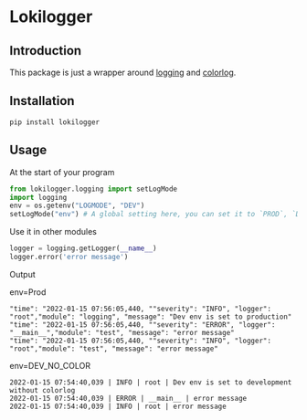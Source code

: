 # Lokilogger

## Introduction

This package is just a wrapper around [logging](https://docs.python.org/3/library/logging.html) and [colorlog](https://github.com/borntyping/python-colorlog).

## Installation

```shell
pip install lokilogger
```

## Usage

At the start of your program

```python
from lokilogger.logging import setLogMode
import logging
env = os.getenv("LOGMODE", "DEV")
setLogMode("env") # A global setting here, you can set it to `PROD`, `DEV`or `DEV_NO_COLOR`
```

Use it in other modules

```python
logger = logging.getLogger(__name__)
logger.error('error message')
```

Output

env=Prod

```shell
"time": "2022-01-15 07:56:05,440, ""severity": "INFO", "logger": "root","module": "logging", "message": "Dev env is set to production"
"time": "2022-01-15 07:56:05,440, ""severity": "ERROR", "logger": "__main__","module": "test", "message": "error message"
"time": "2022-01-15 07:56:05,440, ""severity": "INFO", "logger": "root","module": "test", "message": "error message"
```

env=DEV_NO_COLOR

```shell
2022-01-15 07:54:40,039 | INFO | root | Dev env is set to development without colorlog
2022-01-15 07:54:40,039 | ERROR | __main__ | error message
2022-01-15 07:54:40,039 | INFO | root | error message
```
